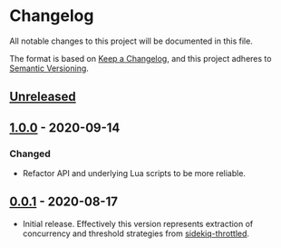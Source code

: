 # Changelog

All notable changes to this project will be documented in this file.

The format is based on [Keep a Changelog](https://keepachangelog.com/en/1.1.0/),
and this project adheres to [Semantic Versioning](https://semver.org/spec/v2.0.0.html).

## [Unreleased]

## [1.0.0] - 2020-09-14

### Changed

- Refactor API and underlying Lua scripts to be more reliable.


## [0.0.1] - 2020-08-17

- Initial release. Effectively this version represents extraction of concurrency
  and threshold strategies from [sidekiq-throttled](https://github.com/ixti/sidekiq-throttled).


[unreleased]: https://gitlab.com/ixti/redis-throttle/-/compare/v1.0.0...main
[1.0.0]: https://gitlab.com/ixti/redis-throttle/-/compare/v0.0.1...v1.0.0
[0.0.1]: https://gitlab.com/ixti/redis-throttle/-/commit/b5647214f5202a52e457adb354d26d3ab8fe7c50
